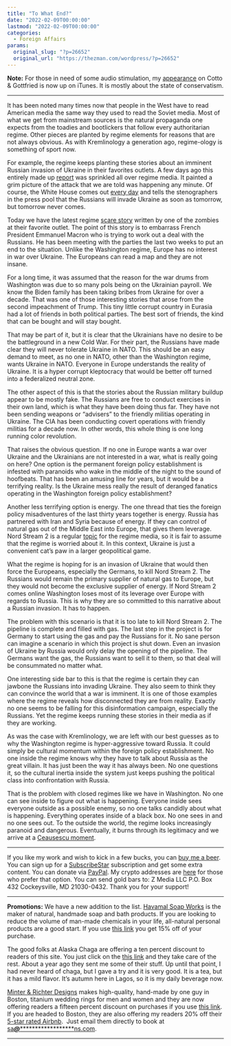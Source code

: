 ```yaml
---
title: "To What End?"
date: "2022-02-09T00:00:00"
lastmod: "2022-02-09T00:00:00"
categories:
  - Foreign Affairs
params:
  original_slug: "?p=26652"
  original_url: "https://thezman.com/wordpress/?p=26652"
---
```


**Note:** For those in need of some audio stimulation, my <a
href="https://podcasts.apple.com/us/podcast/z-man-on-why-us-conservatism-fails-the-church-of/id1494171864?i=1000550515749"
rel="noopener" target="_blank">appearance</a> on Cotto & Gottfried is
now up on iTunes. It is mostly about the state of conservatism.

------------------------------------------------------------------------

It has been noted many times now that people in the West have to read
American media the same way they used to read the Soviet media. Most of
what we get from mainstream sources is the natural propaganda one
expects from the toadies and bootlickers that follow every authoritarian
regime. Other pieces are planted by regime elements for reasons that are
not always obvious. As with Kremlinology a generation ago, regime-ology
is something of sport now.

For example, the regime keeps planting these stories about an imminent
Russian invasion of Ukraine in their favorites outlets. A few days ago
this entirely made up <a
href="https://www.businessinsider.com/us-military-intel-50k-casualties-russian-invasion-ukraine-2022-2"
rel="noopener" target="_blank">report</a> was sprinkled all over regime
media. It painted a grim picture of the attack that we are told was
happening any minute. Of course, the White House comes out <a
href="https://www.zerohedge.com/geopolitical/russia-might-invade-ukraine-soon-tomorrow-white-house"
rel="noopener" target="_blank">every day</a> and tells the stenographers
in the press pool that the Russians will invade Ukraine as soon as
tomorrow, but tomorrow never comes.

Today we have the latest regime
<a href="https://archive.is/pk6rr" rel="noopener" target="_blank">scare
story</a> written by one of the zombies at their favorite outlet. The
point of this story is to embarrass French President Emmanuel Macron who
is trying to work out a deal with the Russians. He has been meeting with
the parties the last two weeks to put an end to the situation. Unlike
the Washington regime, Europe has no interest in war over Ukraine. The
Europeans can read a map and they are not insane.

For a long time, it was assumed that the reason for the war drums from
Washington was due to so many pols being on the Ukrainian payroll. We
know the Biden family has been taking bribes from Ukraine for over a
decade. That was one of those interesting stories that arose from the
second impeachment of Trump. This tiny little corrupt country in Eurasia
had a lot of friends in both political parties. The best sort of
friends, the kind that can be bought and will stay bought.

That may be part of it, but it is clear that the Ukrainians have no
desire to be the battleground in a new Cold War. For their part, the
Russians have made clear they will never tolerate Ukraine in NATO. This
should be an easy demand to meet, as no one in NATO, other than the
Washington regime, wants Ukraine in NATO. Everyone in Europe understands
the reality of Ukraine. It is a hyper corrupt kleptocracy that would be
better off turned into a federalized neutral zone.

The other aspect of this is that the stories about the Russian military
buildup appear to be mostly fake. The Russians are free to conduct
exercises in their own land, which is what they have been doing thus
far. They have not been sending weapons or “advisers” to the friendly
militias operating in Ukraine. The CIA has been conducting covert
operations with friendly militias for a decade now. In other words, this
whole thing is one long running color revolution.

That raises the obvious question. If no one in Europe wants a war over
Ukraine and the Ukrainians are not interested in a war, what is really
going on here? One option is the permanent foreign policy establishment
is infested with paranoids who wake in the middle of the night to the
sound of hoofbeats. That has been an amusing line for years, but it
would be a terrifying reality. Is the Ukraine mess really the result of
deranged fanatics operating in the Washington foreign policy
establishment?

Another less terrifying option is energy. The one thread that ties the
foreign policy misadventures of the last thirty years together is
energy. Russia has partnered with Iran and Syria because of energy. If
they can control of natural gas out of the Middle East into Europe, that
gives them leverage. Nord Stream 2 is a regular <a
href="https://apnews.com/article/russia-ukraine-nord-stream-2-oil-pipeline-779970ee17f6fa9d0fa2996e45cbeab9"
rel="noopener" target="_blank">topic</a> for the regime media, so it is
fair to assume that the regime is worried about it. In this context,
Ukraine is just a convenient cat’s paw in a larger geopolitical game.

What the regime is hoping for is an invasion of Ukraine that would then
force the Europeans, especially the Germans, to kill Nord Stream 2. The
Russians would remain the primary supplier of natural gas to Europe, but
they would not become the exclusive supplier of energy. If Nord Stream 2
comes online Washington loses most of its leverage over Europe with
regards to Russia. This is why they are so committed to this narrative
about a Russian invasion. It has to happen.

The problem with this scenario is that it is too late to kill Nord
Stream 2. The pipeline is complete and filled with gas. The last step in
the project is for Germany to start using the gas and pay the Russians
for it. No sane person can imagine a scenario in which this project is
shut down. Even an invasion of Ukraine by Russia would only delay the
opening of the pipeline. The Germans want the gas, the Russians want to
sell it to them, so that deal will be consummated no matter what.

One interesting side bar to this is that the regime is certain they can
jawbone the Russians into invading Ukraine. They also seem to think they
can convince the world that a war is imminent. It is one of those
examples where the regime reveals how disconnected they are from
reality. Exactly no one seems to be falling for this disinformation
campaign, especially the Russians. Yet the regime keeps running these
stories in their media as if they are working.

As was the case with Kremlinology, we are left with our best guesses as
to why the Washington regime is hyper-aggressive toward Russia. It could
simply be cultural momentum within the foreign policy establishment. No
one inside the regime knows why they have to talk about Russia as the
great villain. It has just been the way it has always been. No one
questions it, so the cultural inertia inside the system just keeps
pushing the political class into confrontation with Russia.

That is the problem with closed regimes like we have in Washington. No
one can see inside to figure out what is happening. Everyone inside sees
everyone outside as a possible enemy, so no one talks candidly about
what is happening. Everything operates inside of a black box. No one
sees in and no one sees out. To the outside the world, the regime looks
increasingly paranoid and dangerous. Eventually, it burns through its
legitimacy and we arrive at a
<a href="https://www.youtube.com/watch?v=wWIbCtz_Xwk" rel="noopener"
target="_blank">Ceausescu moment</a>.

------------------------------------------------------------------------

If you like my work and wish to kick in a few bucks, you can
<a href="https://www.buymeacoffee.com/mujolulu" rel="noopener"
target="_blank">buy me a beer</a>. You can sign up for a
<a href="https://www.subscribestar.com/the-z-blog" rel="noopener"
target="_blank">SubscribeStar</a> subscription and get some extra
content. You can donate via <a
href="https://www.paypal.com/donate/?cmd=_s-xclick&amp;hosted_button_id=UDAS2Q8JYA6CN&amp;source=url"
rel="noopener" target="_blank">PayPal</a>. My crypto addresses are
<a href="https://thezman.com/wordpress/?page_id=22713" rel="noopener"
target="_blank">here</a> for those who prefer that option. You can send
gold bars to: Z Media LLC P.O. Box 432 Cockeysville, MD 21030-0432.
Thank you for your support!

------------------------------------------------------------------------

**Promotions:** We have a new addition to the list.
<a href="https://havamalsoapworks.com/" rel="noopener"
target="_blank">Havamal Soap Works</a> is the maker of natural, handmade
soap and bath products. If you are looking to reduce the volume of
man-made chemicals in your life, all-natural personal products are a
good start. If you use
<a href="https://havamalsoapworks.com/discount/ZMAN" rel="noopener"
target="_blank">this link</a> you get 15% off of your purchase.

The good folks at Alaska Chaga are offering a ten percent discount to
readers of this site. You just click on the
<a href="https://alaskachaga.us/discount/ZMAN" rel="noopener noreferrer"
target="_blank">this link</a> and they take care of the rest. About a
year ago they sent me some of their stuff. Up until that point, I had
never heard of chaga, but I gave a try and it is very good. It is a tea,
but it has a mild flavor. It’s autumn here in Lagos, so it is my daily
beverage now.

<a href="https://www.minterandrichterdesigns.com/"
rel="noreferrer nofollow noopener" target="_blank">Minter &amp; Richter
Designs</a> makes high-quality, hand-made by one guy in Boston, titanium
wedding rings for men and women and they are now offering readers a
fifteen percent discount on purchases if you use
<a href="https://www.minterandrichterdesigns.com/discount/ZMAN"
rel="noreferrer nofollow noopener" target="_blank">this link</a>.
<span class="highlight"><span class="colour"><span class="font"><span class="size">If
you are headed to Boston, they are also offering my readers 20% off
their <a
href="https://www.airbnb.com/users/7988017/listings?user_id=7988017&amp;s=3"
rel="noopener noreferrer" target="_blank">5-star rated Airbnb</a>.  Just
email them directly to book at
<a href="mailto:sa***@*********************ns.com"
data-original-string="5a2Z8/tF60SO27I9d7kHtw==cb7fdlNKfUVZVYGVYlo+4Aqv1o3Q6DHAagcslr0nlk5yiqwYWaBo6RNx6PQN/ydcvUz"><span
class="apbct-email-encoder"
data-original-string="ygMKkkzeRvvhLDlLsKQHEg==cb7/CnY27f8DYUmr8l5JBSmPdQtGtPw7kjdKhJMOGxk59W+7n9TG4l6Er4uYEMva+5O"
title="This contact has been encoded by Anti-Spam by CleanTalk. Click to decode. To finish the decoding make sure that JavaScript is enabled in your browser.">sa<span
class="apbct-blur">***</span>@<span
class="apbct-blur">*********************</span>ns.com</span></a>.</span></span></span></span>

------------------------------------------------------------------------
